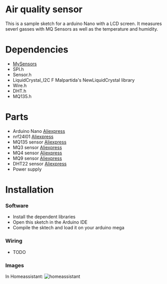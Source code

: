 # Air quality sensor
This is a sample sketch for a arduino Nano with a LCD screen. It measures severl gasses with MQ Sensors as well as the temperature and humidity.

# Dependencies
+ [MySensors](https://github.com/mysensors/MySensors)
+ SPI.h
+ Sensor.h
+ LiquidCrystal_I2C F Malpartida's NewLiquidCrystal library
+ Wire.h
+ DHT.h
+ MQ135.h

# Parts
+ Arduino Nano [Aliexpress](https://de.aliexpress.com/wholesale?SearchText=arduino+nano)
+ nrf24l01 [Aliexpress](https://de.aliexpress.com/wholesale?SearchText=nrf24l01)
+ MQ135 sensor [Aliexpress](https://de.aliexpress.com/wholesale?SearchText=mq135)
+ MQ3 sensor [Aliexpress](https://de.aliexpress.com/wholesale?SearchText=mq3)
+ MQ4 sensor [Aliexpress](https://de.aliexpress.com/wholesale?SearchText=mq4)
+ MQ9 sensor [Aliexpress](https://de.aliexpress.com/wholesale?SearchText=mq9)
+ DHT22 sensor [Aliexpress](https://de.aliexpress.com/wholesale?SearchText=dht22)
+ Power supply

# Installation
### Software
+ Install the dependent libraries
+ Open this sketch in the Arduino IDE
+ Compile the sktech and load it on your arduino mega

### Wiring
+ TODO

### Images
In Homeassistant: ![homeassistant]()
